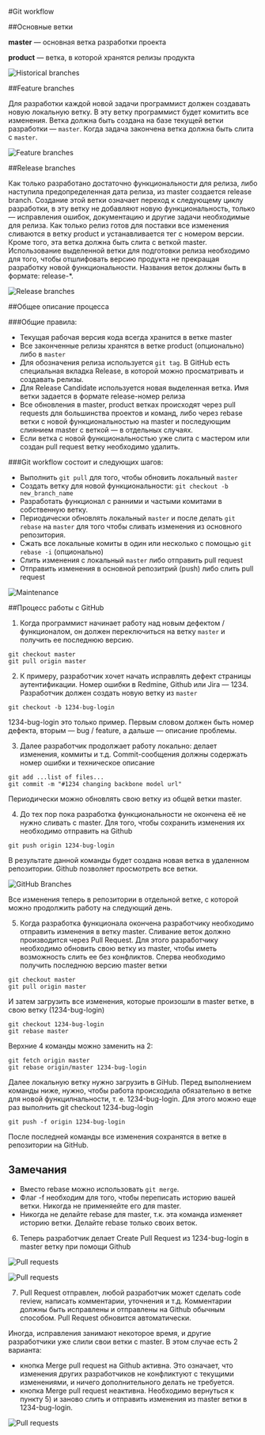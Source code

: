 #Git workflow

##Основные ветки

**master** — основная ветка разработки проекта

**product** — ветка, в которой хранятся релизы продукта

![Historical branches](img/git-workflow-release-cycle-1historical.png)

##Feature branches

Для разработки каждой новой задачи программист должен создавать новую локальную ветку. В эту ветку программист будет комитить все изменения. Ветка должна быть создана на базе текущей ветки разработки — `master`. Когда задача закончена ветка должна быть слита с `master`.

![Feature branches](img/git-workflow-release-cycle-2feature.png)

##Release branches

Как только разработано достаточно функциональности для релиза, либо наступила предопределенная дата релиза, из master создается release branch. Создание этой ветки означает переход к следующему циклу разработки, в эту ветку не добавляют новую функциональность, только — исправления ошибок, документацию и другие задачи необходимые для релиза. Как только релиз готов для поставки все изменения сливаются в ветку product и устанавливается тег с номером версии. Кроме того, эта ветка должна быть слита с веткой master. 
Использование выделенной ветки для подготовки релиза необходимо для того, чтобы отшлифовать версию продукта не прекращая разработку новой функциональности. Названия веток должны быть в формате: release-*.

![Release branches](img/git-workflow-release-cycle-3release.png)

##Общее описание процесса

###Общие правила:

 - Текущая рабочая версия кода всегда хранится в ветке master
 - Все законченные релизы хранятся в ветке product (опционально) либо в `master`
 - Для обозначения релиза используется `git tag`. В GitHub есть специальная вкладка Release, в которой можно просматривать и создавать релизы.
 - Для Release Candidate используется новая выделенная ветка. Имя ветки задается в формате release-номер релиза
 - Все обновления в master, product ветках происходят через pull requests для большинства проектов и команд, либо через rebase ветки с новой функциональностью на master и последующим слиянием master с веткой — в отдельных случаях.
 - Если ветка с новой функциональностью уже слита с мастером или создан pull request ветку необходимо удалить.

###Git workflow состоит и следующих шагов:

 - Выполнить `git pull` для того, чтобы обновить локальный `master`
 - Создать ветку для новой функциональности: `git checkout -b new_branch_name`
 - Разработать функционал с ранними и частыми комитами в собственную ветку.
 - Периодически обновлять локальный `master` и после делать `git rebase` на `master` для того чтобы сливать изменения из основного репозитория.
 - Сжать все локальные комиты в один или несколько c помощью `git rebase -i` (опционально)
 - Слить изменения с локальный `master` либо отправить pull request
 - Отправить изменения в основной репозитрий (push) либо слить pull request

![Maintenance](img/git-workflow-release-cycle-4maintenance.png)


##Процесс работы с GitHub

1. Когда программист начинает работу над новым дефектом / функционалом, он должен переключиться на ветку `master` и получить ее последнюю версию.

```
git checkout master
git pull origin master
```

2. К примеру, разработчик хочет начать исправлять дефект страницы аутентификации. Номер ошибки в Redmine, Github или Jira — 1234. Разработчик должен создать новую ветку из `master`

```
git checkout -b 1234-bug-login
```
1234-bug-login это только пример. Первым словом должен быть номер дефекта, вторым — bug / feature, а дальше — описание проблемы.

3. Далее разработчик продолжает работу локально: делает изменения, коммиты и т.д. Commit-cообщения должны содержать номер ошибки и техническое описание

```
git add ...list of files...
git commit -m "#1234 changing backbone model url" 
```

Периодически можно обновлять свою ветку из общей ветки master.

4. До тех пор пока разработка функциональности не окончена её не нужно сливать с master. Для того, чтобы сохранить изменения их необходимо отправить на Github

```
git push origin 1234-bug-login
```
В результате данной команды будет создана новая ветка в удаленном репозитории. Github позволяет просмотреть все ветки.

![GitHub Branches](img/githubflow_branches.png)

Все изменения теперь в репозитории в отдельной ветке, с которой можно продолжить работу на следующий день.

5. Когда разработка функционала окончена разработчику необходимо отправить изменения в ветку master. Сливание веток должно производится через Pull Request.
Для этого разработчику необходимо обновить свою ветку из master, чтобы иметь возможность слить ее без конфликтов.
Сперва необходимо получить последнюю версию master ветки

```
git checkout master
git pull origin master
```

И затем загрузить все изменения, которые произошли в master ветке, в свою ветку (1234-bug-login)

```
git checkout 1234-bug-login
git rebase master
```

Верхние 4 команды можно заменить на 2:

```
git fetch origin master
git rebase origin/master 1234-bug-login
```
Далее локальную ветку нужно загрузить в GiHub. Перед выполнением команды ниже, нужно, чтобы работа происходила обязательно в ветке для новой функцилнальности, т. е. 1234-bug-login. Для этого можно еще раз выполнить git checkout 1234-bug-login
```
git push -f origin 1234-bug-login
```
После последней команды все изменения сохранятся в ветке в репозитории на GitHub. 

Замечания
---
 - Вместо rebase можно использовать `git merge`.
 - Флаг -f необходим для того, чтобы переписать историю вашей ветки. Никогда не применяейте его для master.
 - Никогда не делайте rebase для master, т.к. эта команда изменяет историю ветки. Делайте rebase только своих веток.

6. Теперь разработчик делает Сreate Pull Request из 1234-bug-login в master ветку при помощи Github

![Pull requests](img/pull_request1.png)

![Pull requests](img/pull_request_2-1.png)


7. Pull Request отправлен, любой разработчик может сделать code review, написать комментарии, уточнения и т.д.
Комментарии должны быть исправлены и отправлены на Github обычным способом. Pull Request обновится автоматически.

Иногда, исправления занимают некоторое время, и другие разработчики уже слили свои ветки с master. В этом случае есть 2 варианта:

- кнопка Merge pull request на Github активна. Это означает, что изменения других разработчиков не конфликтуют с текущими изменениями, и ничего дополнительного делать не требуется.
- кнопка Merge pull request неактивна. Необходимо вернуться к пункту 5) и заново слить и отправить изменения из master ветки в 1234-bug-login.

![Pull requests](img/pull_request_3.png)